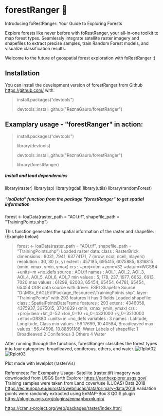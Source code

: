 

# forestRanger 🌲


Introducing foRestRanger: Your Guide to Exploring Forests 

Explore forests like never before with foRestRanger, your all-in-one toolkit to map forest types. Seamlessly integrate satellite raster imagery and shapefiles to extract precise samples, train Random Forest models, and visualize classification results.

Welcome to the future of geospatial forest exploration with foRestRanger :)

## Installation

You can install the development version of forestRanger from Github <https://github.com/> with:
>install.packages("devtools")
>
>devtools::install_github("ReznaGauro/forestRanger")

## Examplary usage - "forestRanger" in action:
> install.packages("devtools")
>
> library(devtools)
>
> devtools::install_github("ReznaGauro/forestRanger")
>
> library(forestRanger)

##### Install and load dependencies
library(raster)
library(sp)
library(rgdal)
library(utils)
library(randomForest)

##### "loaData" function from the package "forestRanger" to get spatial information
forest <- loaData(raster_path = "AOI.tif", shapefile_path = "TrainingPoints.shp")

This function generates the spatial information of the raster and shapefile:
(Example below)
> forest <- loaData(raster_path = "AOI.tif", shapefile_path = "TrainingPoints.shp")
>Loaded raster data:
> class      : RasterBrick
> dimensions : 8031, 7941, 63774171, 7  (nrow, ncol, ncell, nlayers)
> resolution : 30, 30  (x, y)
> extent     : 457185, 695415, 6075885, 6316815  (xmin, xmax, ymin, ymax)
> crs        : +proj=utm +zone=32 +datum=WGS84 +units=m +no_defs
> source     : AOI.tif
> names      : AOI_1, AOI_2, AOI_3, AOI_4, AOI_5, AOI_6, AOI_7
> min values :     5,   178,   237,  1977,  6652,  6613,  7020
> max values : 61299, 62003, 65454, 65454, 64781, 65454, 65454
> OGR data source with driver: ESRI Shapefile 
> Source: "D:\MSc_EAGLE\RPackage_Resources\TrainingPoints.shp", layer: "TrainingPoints"
> with 293 features
> It has 3 fields
> Loaded shapefile:
> class       : SpatialPointsDataFrame 
> features    : 293 
> extent      : 4346058, 4375937, 3675015, 3704839  (xmin, xmax, ymin, ymax)
> crs         : +proj=laea +lat_0=52 +lon_0=10 +x_0=4321000 +y_0=3210000 +ellps=GRS80 +units=m +no_defs 
> variables   : 3
> names       : Latitude,   Longitude,       Class 
> min values  : 56.17699,    10.40584, Broadleaved 
> max values  : 56.44598, 10.88891188,       Water 
> Labels of shapefile:
> 1 Broadleaved 
> 2 Coniferious
> 3 Others
> 4 Water

After running through the functions, forestRanger classifies the forest types into four categories: broadleaved, coniferous, others, and water. 
![Rplot02](https://github.com/ReznaGauro/forestRanger/assets/148858687/b52179d5-fed0-4dc9-af55-230f12d817e0) ![Rplot03](https://github.com/ReznaGauro/forestRanger/assets/148858687/81e764b5-f63a-44c0-ac33-27c9ccf03f69)

Plot made with levelplot (rasterVis)


References:
For Exempalry Usage- Satellite (raster.tif) imagery was downloaded from USGS Earth Explorer <https://earthexplorer.usgs.gov/>
                     Training samples were taken from Land cover/use (LUCAS) Data 2018 <https://ec.europa.eu/eurostat/web/lucas/data/primary-data/2018>
                     Validation points were randomly extracted using EnMAP-Box 3 QGIS plugin <https://plugins.qgis.org/plugins/enmapboxplugin/>

https://cran.r-project.org/web/packages/raster/index.html


